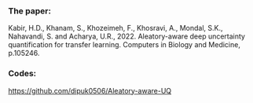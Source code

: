 ### The paper:

Kabir, H.D., Khanam, S., Khozeimeh, F., Khosravi, A., Mondal, S.K., Nahavandi, S. and Acharya, U.R., 2022. Aleatory-aware deep uncertainty quantification for transfer learning. Computers in Biology and Medicine, p.105246.

### Codes:
https://github.com/dipuk0506/Aleatory-aware-UQ
